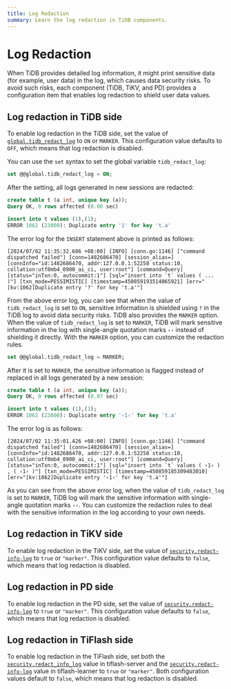 ```yaml
---
title: Log Redaction
summary: Learn the log redaction in TiDB components.
---
```


# Log Redaction

When TiDB provides detailed log information, it might print sensitive data (for example, user data) in the log, which causes data security risks. To avoid such risks, each component (TiDB, TiKV, and PD) provides a configuration item that enables log redaction to shield user data values.

## Log redaction in TiDB side

To enable log redaction in the TiDB side, set the value of [`global.tidb_redact_log`](/system-variables.md#tidb_redact_log) to `ON` or `MARKER`. This configuration value defaults to `OFF`, which means that log redaction is disabled.

You can use the `set` syntax to set the global variable `tidb_redact_log`:

```sql
set @@global.tidb_redact_log = ON;
```

After the setting, all logs generated in new sessions are redacted:

```sql
create table t (a int, unique key (a));
Query OK, 0 rows affected (0.00 sec)

insert into t values (1),(1);
ERROR 1062 (23000): Duplicate entry '1' for key 't.a'
```

The error log for the `INSERT` statement above is printed as follows:

```
[2024/07/02 11:35:32.686 +08:00] [INFO] [conn.go:1146] ["command dispatched failed"] [conn=1482686470] [session_alias=] [connInfo="id:1482686470, addr:127.0.0.1:52258 status:10, collation:utf8mb4_0900_ai_ci, user:root"] [command=Query] [status="inTxn:0, autocommit:1"] [sql="insert into `t` values ( ... )"] [txn_mode=PESSIMISTIC] [timestamp=450859193514065921] [err="[kv:1062]Duplicate entry '?' for key 't.a'"]
```

From the above error log, you can see that when the value of `tidb_redact_log` is set to `ON`, sensitive information is shielded using `?` in the TiDB log to avoid data security risks. TiDB also provides the `MARKER` option. When the value of `tidb_redact_log` is set to `MARKER`, TiDB will mark sensitive information in the log with single-angle quotation marks `‹›` instead of shielding it directly. With the `MARKER` option, you can customize the redaction rules.

```sql
set @@global.tidb_redact_log = MARKER;
```

After it is set to `MARKER`, the sensitive information is flagged instead of replaced in all logs generated by a new session:

```sql
create table t (a int, unique key (a));
Query OK, 0 rows affected (0.07 sec)

insert into t values (1),(1);
ERROR 1062 (23000): Duplicate entry '‹1›' for key 't.a'
```

The error log is as follows:

```
[2024/07/02 11:35:01.426 +08:00] [INFO] [conn.go:1146] ["command dispatched failed"] [conn=1482686470] [session_alias=] [connInfo="id:1482686470, addr:127.0.0.1:52258 status:10, collation:utf8mb4_0900_ai_ci, user:root"] [command=Query] [status="inTxn:0, autocommit:1"] [sql="insert into `t` values ( ‹1› ) , ( ‹1› )"] [txn_mode=PESSIMISTIC] [timestamp=450859185309483010] [err="[kv:1062]Duplicate entry '‹1›' for key 't.a'"]
```

As you can see from the above error log, when the value of `tidb_redact_log` is set to `MARKER`, TiDB log will mark the sensitive information with single-angle quotation marks `‹›`. You can customize the redaction rules to deal with the sensitive information in the log according to your own needs.

## Log redaction in TiKV side

To enable log redaction in the TiKV side, set the value of [`security.redact-info-log`](/tikv-configuration-file.md#redact-info-log-new-in-v408) to `true` or `"marker"`. This configuration value defaults to `false`, which means that log redaction is disabled.

## Log redaction in PD side

To enable log redaction in the PD side, set the value of [`security.redact-info-log`](/pd-configuration-file.md#redact-info-log-new-in-v50) to `true` or `"marker"`. This configuration value defaults to `false`, which means that log redaction is disabled.

## Log redaction in TiFlash side

To enable log redaction in the TiFlash side, set both the [`security.redact_info_log`](/tiflash/tiflash-configuration.md#configure-the-tiflashtoml-file) value in tiflash-server and the [`security.redact-info-log`](/tiflash/tiflash-configuration.md#configure-the-tiflash-learnertoml-file) value in tiflash-learner to `true` or `"marker"`. Both configuration values default to `false`, which means that log redaction is disabled.
